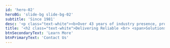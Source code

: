 ```yaml
---
id: 'hero-02'
heroBG: 'slide-bg slide-bg-02'
subtitle: 'Since 1981'
desc: '<p class="text-white"><b>Over 43 years of industry presence, providing a deep understanding of civil, electrical, and oil & gas projects.</b></p>'
title: '<h2 class="text-white">Delivering Reliable <br> <span>Solutions</span></h2>'
btnSecondaryText: 'Learn More'
btnPrimaryText: 'Contact Us'
---
```

